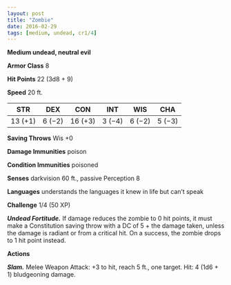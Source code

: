 ```yaml
---
layout: post
title: "Zombie"
date: 2016-02-29
tags: [medium, undead, cr1/4]
---
```


**Medium undead, neutral evil**

**Armor Class** 8

**Hit Points** 22 (3d8 + 9)

**Speed** 20 ft.

|   STR   |   DEX   |   CON   |   INT   |   WIS   |   CHA   |
|:-----:|:-----:|:-----:|:-----:|:-----:|:-----:|
| 13 (+1) | 6 (−2) | 16 (+3) | 3 (−4) | 6 (−2) | 5 (−3) |

**Saving Throws** Wis +0 

**Damage Immunities** poison 

**Condition Immunities** poisoned 

**Senses** darkvision 60 ft., passive Perception 8 

**Languages** understands the languages it knew in life but can’t speak 

**Challenge** 1/4 (50 XP)

***Undead Fortitude.*** If damage reduces the zombie to 0 hit points, it must make a Constitution saving throw with a DC of 5 + the damage taken, unless the damage is radiant or from a critical hit. On a success, the zombie drops to 1 hit point instead. 

**Actions** 

***Slam.*** Melee Weapon Attack: +3 to hit, reach 5 ft., one target. Hit: 4 (1d6 + 1) bludgeoning damage.
